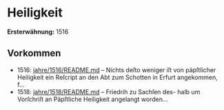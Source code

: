 # Heiligkeit

**Ersterwähnung:** 1516

## Vorkommen
- 1516: [jahre/1516/README.md](../jahre/1516/README.md) – Nichts deſto weniger iſt von päpſtlicher Heiligkeit ein
Reſcript an den Abt zum Schotten in Erfurt angekommen,
f...
- 1518: [jahre/1518/README.md](../jahre/1518/README.md) – Friedrih zu Sachſen des-
halb um Vorſchriſt an Päpſtliche Heiligkeit angelangt
worden...
